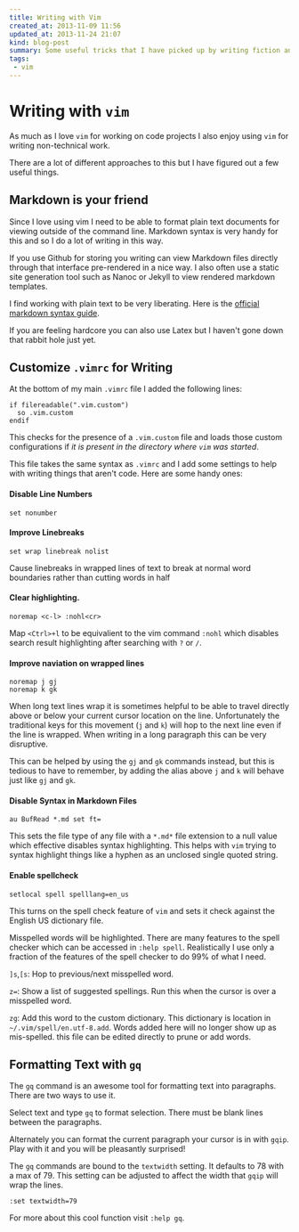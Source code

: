 ```yaml
---
title: Writing with Vim
created_at: 2013-11-09 11:56
updated_at: 2013-11-24 21:07
kind: blog-post
summary: Some useful tricks that I have picked up by writing fiction and non fiction using the Vim text editor.
tags: 
 - vim
--- 
```


# Writing with `vim`

As much as I love `vim` for working on code projects I also enjoy using `vim`
for writing non-technical work.

There are a lot of different approaches to this but I have figured out a few
useful things.

## Markdown is your friend

Since I love using vim I need to be able to format plain text documents for
viewing outside of the command line. Markdown syntax is very handy for this
and so I do a lot of writing in this way. 

If you use Github for storing you writing can view Markdown files directly
through that interface pre-rendered in a nice way. I also often use a static
site generation tool such as Nanoc or Jekyll to view rendered markdown
templates. 

I find working with plain text to be very liberating. Here is the [official markdown syntax guide](http://daringfireball.net/projects/markdown/syntax).

If you are feeling hardcore you can also use Latex but I haven't gone down that
rabbit hole just yet. 

## Customize `.vimrc` for Writing

At the bottom of my main `.vimrc` file I added the following lines:

```vim
if filereadable(".vim.custom")
  so .vim.custom
endif
```

This checks for the presence of a `.vim.custom` file and loads those custom
configurations if _it is present in the directory where `vim` was started_.

This file takes the same syntax as `.vimrc` and I add some settings to help
with writing things that aren't code.  Here are some handy ones:

#### Disable Line Numbers

```vim
set nonumber
```

#### Improve Linebreaks

```vim
set wrap linebreak nolist 
```

Cause linebreaks in wrapped lines of text to break at normal word boundaries
rather than cutting words in half

#### Clear highlighting.

```vim
noremap <c-l> :nohl<cr>
```

Map `<Ctrl>+l` to be equivalient to the vim command `:nohl` which disables
search result highlighting after searching with `?` or `/`. 

#### Improve naviation on wrapped lines

```vim
noremap j gj
noremap k gk
```

When long text lines wrap it is sometimes helpful to be able to travel directly
above or below your current cursor location on the line. Unfortunately the
traditional keys for this movement (`j` and `k`) will hop to the next line even
if the line is wrapped. When writing in a long paragraph this can be very
 disruptive. 

This  can be helped by using the `gj` and `gk` commands instead, but this is
tedious to have to remember, by adding the alias above `j` and `k` will behave
just like `gj` and `gk`.

#### Disable Syntax in Markdown Files

```vim
au BufRead *.md set ft= 
```

This sets the file type of any file with a `*.md*` file extension to a null
value which effective disables syntax highlighting. This helps with `vim`
trying to syntax highlight things like a hyphen as an unclosed single quoted
string.

#### Enable spellcheck

```vim
setlocal spell spelllang=en_us
```

This turns on the spell check feature of `vim` and sets it check against the
English US dictionary file. 

Misspelled words will be highlighted. There are many features to the
spell checker which can be accessed in `:help spell`. Realistically I use only a
fraction of the features of the spell checker to do 99% of what I need.

`]s`,`[s`: Hop to previous/next misspelled word.

`z=`: Show a list of suggested spellings. Run this when the cursor is over a
misspelled word.

`zg`: Add this word to the custom dictionary. This dictionary is location in
`~/.vim/spell/en.utf-8.add`. Words added here will no longer show up as
mis-spelled. this file can be edited directly to prune or add words.

## Formatting Text with `gq`

The `gq` command is an awesome tool for formatting text into paragraphs. There
are two ways to use it. 

Select text and type `gq` to format selection. There must be blank lines
between the paragraphs.

Alternately you can format the current paragraph your cursor is in with `gqip`.
Play with it and you will be pleasantly surprised!

The `gq` commands are bound to the `textwidth` setting. It defaults
to 78 with a max of 79. This setting can be adjusted to affect the width that
`gqip` will wrap the lines. 

```vim
:set textwidth=79
```

For more about this cool function visit `:help gq`.
